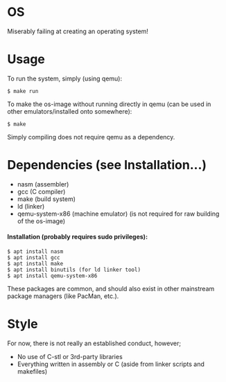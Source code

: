 # OS
Miserably failing at creating an operating system!

# Usage
To run the system, simply (using qemu):

	$ make run

To make the os-image without running directly in qemu (can be used in other emulators/installed onto somewhere):

	$ make

Simply compiling does not require qemu as a dependency.

# Dependencies (see Installation...)
- nasm (assembler)
- gcc (C compiler)
- make (build system)
- ld (linker)
- qemu-system-x86 (machine emulator) (is not required for raw building of the os-image)

#### Installation (probably requires sudo privileges):

	$ apt install nasm
	$ apt install gcc
	$ apt install make
	$ apt install binutils (for ld linker tool)
	$ apt install qemu-system-x86

These packages are common, and should also exist in other mainstream package managers (like PacMan, etc.).

# Style
For now, there is not really an established conduct, however;
- No use of C-stl or 3rd-party libraries
- Everything written in assembly or C (aside from linker scripts and makefiles)
